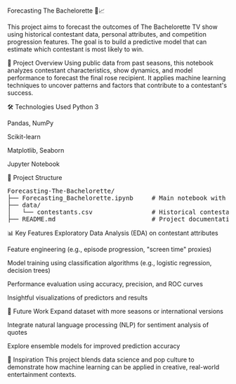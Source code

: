 Forecasting The Bachelorette 🌹📈

This project aims to forecast the outcomes of The Bachelorette TV show using historical contestant data, personal attributes, and competition progression features. The goal is to build a predictive model that can estimate which contestant is most likely to win.

📌 Project Overview
Using public data from past seasons, this notebook analyzes contestant characteristics, show dynamics, and model performance to forecast the final rose recipient. It applies machine learning techniques to uncover patterns and factors that contribute to a contestant's success.


🛠️ Technologies Used
Python 3

Pandas, NumPy

Scikit-learn

Matplotlib, Seaborn

Jupyter Notebook

📁 Project Structure
<pre>
Forecasting-The-Bachelorette/
├── Forecasting_Bachelorette.ipynb     # Main notebook with EDA and modeling
├── data/
│   └── contestants.csv                # Historical contestant data
├── README.md                          # Project documentation
</pre>
  
📊 Key Features
Exploratory Data Analysis (EDA) on contestant attributes

Feature engineering (e.g., episode progression, "screen time" proxies)

Model training using classification algorithms (e.g., logistic regression, decision trees)

Performance evaluation using accuracy, precision, and ROC curves

Insightful visualizations of predictors and results

📌 Future Work
Expand dataset with more seasons or international versions

Integrate natural language processing (NLP) for sentiment analysis of quotes

Explore ensemble models for improved prediction accuracy

🧠 Inspiration
This project blends data science and pop culture to demonstrate how machine learning can be applied in creative, real-world entertainment contexts.
